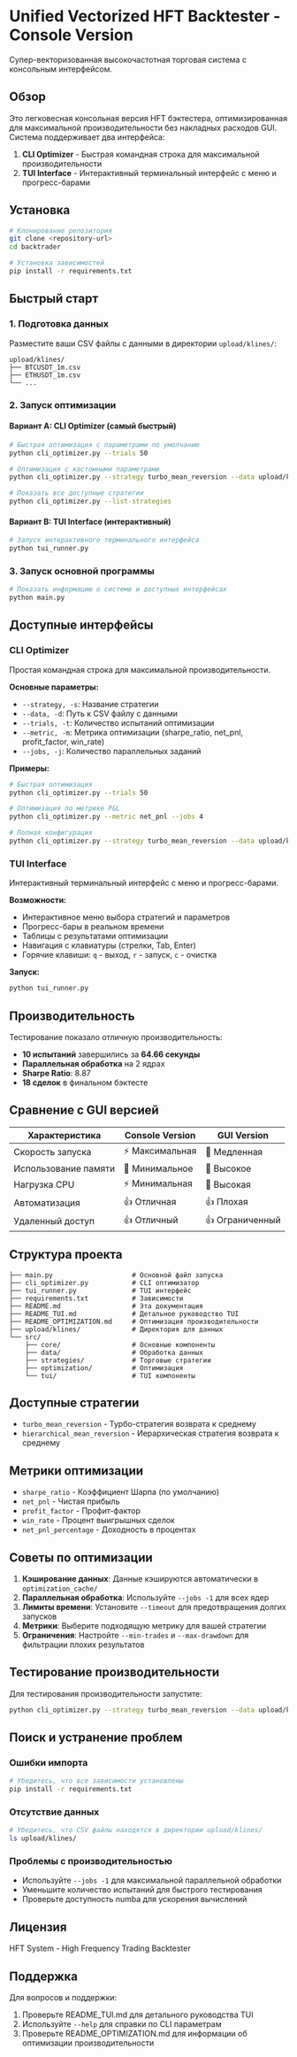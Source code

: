 # Unified Vectorized HFT Backtester - Console Version

Супер-векторизованная высокочастотная торговая система с консольным интерфейсом.

## Обзор

Это легковесная консольная версия HFT бэктестера, оптимизированная для максимальной производительности без накладных расходов GUI. Система поддерживает два интерфейса:

1. **CLI Optimizer** - Быстрая командная строка для максимальной производительности
2. **TUI Interface** - Интерактивный терминальный интерфейс с меню и прогресс-барами

## Установка

```bash
# Клонирование репозитория
git clone <repository-url>
cd backtrader

# Установка зависимостей
pip install -r requirements.txt
```

## Быстрый старт

### 1. Подготовка данных

Разместите ваши CSV файлы с данными в директории `upload/klines/`:

```
upload/klines/
├── BTCUSDT_1m.csv
├── ETHUSDT_1m.csv
└── ...
```

### 2. Запуск оптимизации

#### Вариант A: CLI Optimizer (самый быстрый)

```bash
# Быстрая оптимизация с параметрами по умолчанию
python cli_optimizer.py --trials 50

# Оптимизация с кастомными параметрами
python cli_optimizer.py --strategy turbo_mean_reversion --data upload/klines/BTCUSDT_1m.csv --trials 100 --jobs 4

# Показать все доступные стратегии
python cli_optimizer.py --list-strategies
```

#### Вариант B: TUI Interface (интерактивный)

```bash
# Запуск интерактивного терминального интерфейса
python tui_runner.py
```

### 3. Запуск основной программы

```bash
# Показать информацию о системе и доступных интерфейсах
python main.py
```

## Доступные интерфейсы

### CLI Optimizer

Простая командная строка для максимальной производительности.

**Основные параметры:**
- `--strategy, -s`: Название стратегии
- `--data, -d`: Путь к CSV файлу с данными
- `--trials, -t`: Количество испытаний оптимизации
- `--metric, -m`: Метрика оптимизации (sharpe_ratio, net_pnl, profit_factor, win_rate)
- `--jobs, -j`: Количество параллельных заданий

**Примеры:**
```bash
# Быстрая оптимизация
python cli_optimizer.py --trials 50

# Оптимизация по метрике P&L
python cli_optimizer.py --metric net_pnl --jobs 4

# Полная конфигурация
python cli_optimizer.py --strategy turbo_mean_reversion --data upload/klines/BTCUSDT_1m.csv --trials 200 --metric sharpe_ratio --jobs 4
```

### TUI Interface

Интерактивный терминальный интерфейс с меню и прогресс-барами.

**Возможности:**
- Интерактивное меню выбора стратегий и параметров
- Прогресс-бары в реальном времени
- Таблицы с результатами оптимизации
- Навигация с клавиатуры (стрелки, Tab, Enter)
- Горячие клавиши: `q` - выход, `r` - запуск, `c` - очистка

**Запуск:**
```bash
python tui_runner.py
```

## Производительность

Тестирование показало отличную производительность:
- **10 испытаний** завершились за **64.66 секунды**
- **Параллельная обработка** на 2 ядрах
- **Sharpe Ratio**: 8.87
- **18 сделок** в финальном бэктесте

## Сравнение с GUI версией

| Характеристика | Console Version | GUI Version |
|---------------|----------------|-------------|
| Скорость запуска | ⚡ Максимальная | 🐌 Медленная |
| Использование памяти | 🔋 Минимальное | 🔋 Высокое |
| Нагрузка CPU | ⚡ Минимальная | 🐌 Высокая |
| Автоматизация | 👍 Отличная | 👍 Плохая |
| Удаленный доступ | 👍 Отличный | 👍 Ограниченный |

## Структура проекта

```
├── main.py                    # Основной файл запуска
├── cli_optimizer.py           # CLI оптимизатор
├── tui_runner.py              # TUI интерфейс
├── requirements.txt           # Зависимости
├── README.md                  # Эта документация
├── README_TUI.md              # Детальное руководство TUI
├── README_OPTIMIZATION.md     # Оптимизация производительности
├── upload/klines/             # Директория для данных
└── src/
    ├── core/                  # Основные компоненты
    ├── data/                  # Обработка данных
    ├── strategies/            # Торговые стратегии
    ├── optimization/          # Оптимизация
    └── tui/                   # TUI компоненты
```

## Доступные стратегии

- `turbo_mean_reversion` - Турбо-стратегия возврата к среднему
- `hierarchical_mean_reversion` - Иерархическая стратегия возврата к среднему

## Метрики оптимизации

- `sharpe_ratio` - Коэффициент Шарпа (по умолчанию)
- `net_pnl` - Чистая прибыль
- `profit_factor` - Профит-фактор
- `win_rate` - Процент выигрышных сделок
- `net_pnl_percentage` - Доходность в процентах

## Советы по оптимизации

1. **Кэширование данных**: Данные кэшируются автоматически в `optimization_cache/`
2. **Параллельная обработка**: Используйте `--jobs -1` для всех ядер
3. **Лимиты времени**: Установите `--timeout` для предотвращения долгих запусков
4. **Метрики**: Выберите подходящую метрику для вашей стратегии
5. **Ограничения**: Настройте `--min-trades` и `--max-drawdown` для фильтрации плохих результатов

## Тестирование производительности

Для тестирования производительности запустите:
```bash
python cli_optimizer.py --strategy turbo_mean_reversion --data upload/klines/BTCUSDT_1m.csv --trials 10 --jobs 2
```

## Поиск и устранение проблем

### Ошибки импорта
```bash
# Убедитесь, что все зависимости установлены
pip install -r requirements.txt
```

### Отсутствие данных
```bash
# Убедитесь, что CSV файлы находятся в директории upload/klines/
ls upload/klines/
```

### Проблемы с производительностью
- Используйте `--jobs -1` для максимальной параллельной обработки
- Уменьшите количество испытаний для быстрого тестирования
- Проверьте доступность numba для ускорения вычислений

## Лицензия

HFT System - High Frequency Trading Backtester

## Поддержка

Для вопросов и поддержки:
1. Проверьте README_TUI.md для детального руководства TUI
2. Используйте `--help` для справки по CLI параметрам
3. Проверьте README_OPTIMIZATION.md для информации об оптимизации производительности